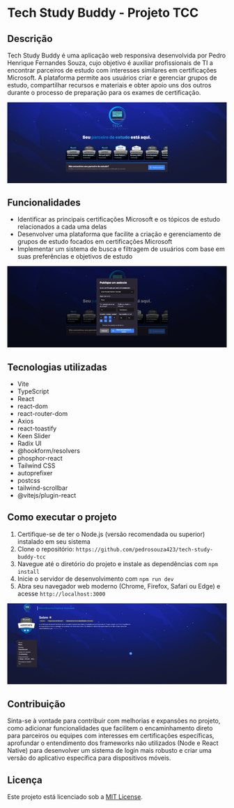 # Tech Study Buddy - Projeto TCC

## Descrição

Tech Study Buddy é uma aplicação web responsiva desenvolvida por Pedro Henrique Fernandes Souza, cujo objetivo é auxiliar profissionais de TI a encontrar parceiros de estudo com interesses similares em certificações Microsoft. A plataforma permite aos usuários criar e gerenciar grupos de estudo, compartilhar recursos e materiais e obter apoio uns dos outros durante o processo de preparação para os exames de certificação.

![Tela Inicial](./src/assets/pages/tela-inicial.png)
## Funcionalidades

- Identificar as principais certificações Microsoft e os tópicos de estudo relacionados a cada uma delas
- Desenvolver uma plataforma que facilite a criação e gerenciamento de grupos de estudo focados em certificações Microsoft
- Implementar um sistema de busca e filtragem de usuários com base em suas preferências e objetivos de estudo

![Certificação com anúncios](./src/assets/pages/certificacao-anuncio.png)

## Tecnologias utilizadas

- Vite
- TypeScript
- React
- react-dom
- react-router-dom
- Axios
- react-toastify
- Keen Slider
- Radix UI
- @hookform/resolvers
- phosphor-react
- Tailwind CSS
- autoprefixer
- postcss
- tailwind-scrollbar
- @vitejs/plugin-react

## Como executar o projeto

1. Certifique-se de ter o Node.js (versão recomendada ou superior) instalado em seu sistema
2. Clone o repositório: `https://github.com/pedrosouza423/tech-study-buddy-tcc`
3. Navegue até o diretório do projeto e instale as dependências com `npm install`
4. Inicie o servidor de desenvolvimento com `npm run dev`
5. Abra seu navegador web moderno (Chrome, Firefox, Safari ou Edge) e acesse `http://localhost:3000`

![Publicação de anúncio da certificação](./src/assets/pages/publicacao-anuncio.png)

## Contribuição

Sinta-se à vontade para contribuir com melhorias e expansões no projeto, como adicionar funcionalidades que facilitem o encaminhamento direto para parceiros ou equipes com interesses em certificações específicas, aprofundar o entendimento dos frameworks não utilizados (Node e React Native) para desenvolver um sistema de login mais robusto e criar uma versão do aplicativo específica para dispositivos móveis.

## Licença

Este projeto está licenciado sob a [MIT License](LICENSE).
